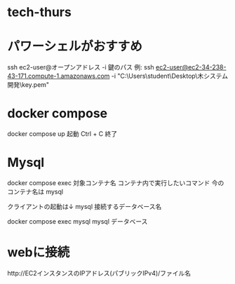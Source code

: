 # tech-thurs

# パワーシェルがおすすめ

ssh ec2-user@オープンアドレス -i 鍵のパス
例: ssh ec2-user@ec2-34-238-43-171.compute-1.amazonaws.com -i "C:\Users\student\Desktop\木システム開発\key.pem"

# docker compose
docker compose up 起動
Ctrl + C 終了

# Mysql
docker compose exec 対象コンテナ名 コンテナ内で実行したいコマンド
今のコンテナ名は mysql

クライアントの起動は↓
mysql 接続するデータベース名

docker compose exec mysql mysql データベース

# webに接続
http://EC2インスタンスのIPアドレス(パブリックIPv4)/ファイル名




